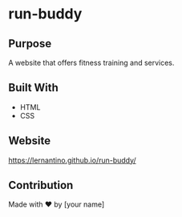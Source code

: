 # run-buddy

## Purpose
A website that offers fitness training and services.

## Built With
* HTML
* CSS

## Website
https://lernantino.github.io/run-buddy/

## Contribution
Made with ❤️ by [your name]
